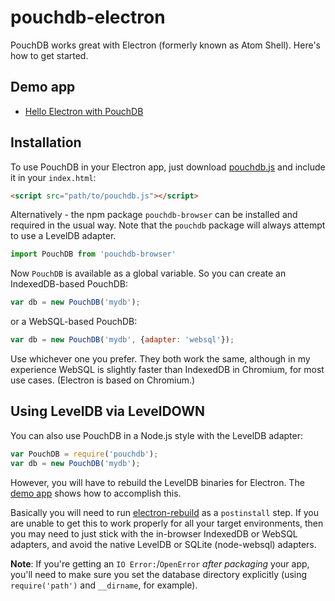 # pouchdb-electron

PouchDB works great with Electron (formerly known as Atom Shell). Here's how to get started.

## Demo app

* [Hello Electron with PouchDB](https://github.com/nolanlawson/hello-electron-with-pouchdb)

## Installation

To use PouchDB in your Electron app, just download [pouchdb.js](http://pouchdb.com/guides/setup-pouchdb.html) and include it in your `index.html`:

```html
<script src="path/to/pouchdb.js"></script>
```

Alternatively - the npm package `pouchdb-browser` can be installed and required in the usual way. Note that the `pouchdb` package will always attempt to use a LevelDB adapter.

```js
import PouchDB from 'pouchdb-browser' 
```

Now `PouchDB` is available as a global variable. So you can create an IndexedDB-based PouchDB:

```js
var db = new PouchDB('mydb');
```

or a WebSQL-based PouchDB:

```js
var db = new PouchDB('mydb', {adapter: 'websql'});
```

Use whichever one you prefer. They both work the same, although in my experience WebSQL is slightly faster than IndexedDB in Chromium, for most use cases. (Electron is based on Chromium.)

## Using LevelDB via LevelDOWN



You can also use PouchDB in a Node.js style with the LevelDB adapter:

```js
var PouchDB = require('pouchdb');
var db = new PouchDB('mydb');
```

However, you will have to rebuild the LevelDB binaries for Electron. The [demo app](https://github.com/nolanlawson/hello-electron-with-pouchdb) shows how to accomplish this.

Basically you will need to run [electron-rebuild](https://github.com/paulcbetts/electron-rebuild) as a `postinstall` step. If you are unable to get this to work properly for all your target environments, then you may need to just stick with the in-browser IndexedDB or WebSQL adapters, and avoid the native LevelDB or SQLite (node-websql) adapters.

**Note**: If you're getting an `IO Error:`/`OpenError` _after packaging_ your app, you'll need to make sure you set the database directory explicitly (using `require('path')` and `__dirname`, for example).
